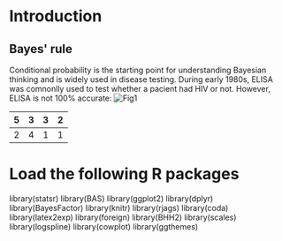 # Introduction

## Bayes' rule
Conditional probability is the starting point for understanding Bayesian thinking and is widely used in disease testing. During early 1980s, ELISA was comnonlly used to test whether a pacient had HIV or not. However, ELISA is not 100% accurate: 
![Fig1](https://wikimedia.org/api/rest_v1/media/math/render/svg/2634e395f47aaf16f5deb5b09a979afc646d83eb)



| 5 | 3 | 3 | 2 |
|---|---|---|---|
| 2 | 4 | 1 | 1 |



# Load the following R packages
library(statsr)
library(BAS)
library(ggplot2)
library(dplyr)
library(BayesFactor)
library(knitr)
library(rjags)
library(coda) 
library(latex2exp)
library(foreign)
library(BHH2)
library(scales)
library(logspline)
library(cowplot)
library(ggthemes)
```
